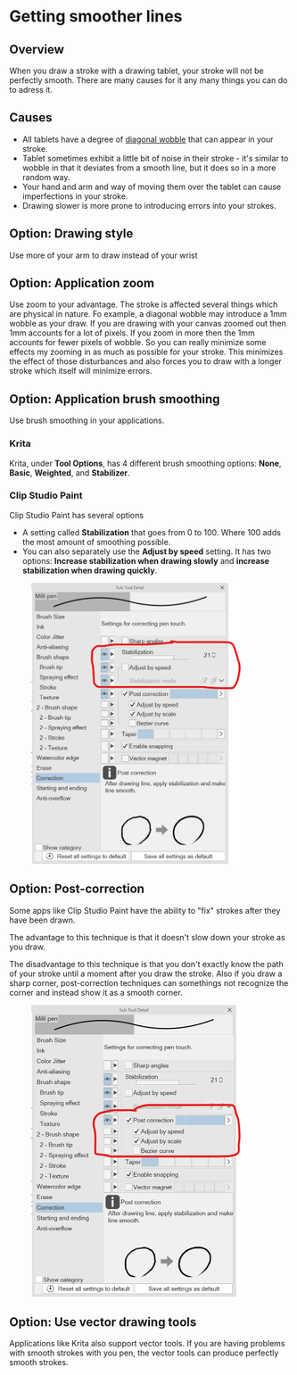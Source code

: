 # Getting smoother lines

## Overview

When you draw a stroke with a drawing tablet, your stroke will not be perfectly smooth. There are many causes for it any many things you can do to adress it.

## Causes

* All tablets have a degree of [diagonal wobble](../core-features/diagonal-wobble.md) that can appear in your stroke.&#x20;
* Tablet sometimes exhibit a little bit of noise in their stroke - it's similar to wobble in that it deviates from a smooth line, but it does so in a more random way.
* Your hand and arm and way of moving them over the tablet can cause imperfections in your stroke.
* Drawing slower is more prone to introducing errors into your strokes.

## Option: Drawing style

Use more of your arm to draw instead of your wrist

## Option: Application zoom

Use zoom to your advantage. The stroke is affected several things which are physical in nature. Fo example, a diagonal wobble may introduce a 1mm wobble as your draw. If you are drawing with your canvas zoomed out then 1mm accounts for a lot of pixels. If you zoom in more then the 1mm accounts for fewer pixels of wobble. So you can really minimize some effects my zooming in as much as possible for your stroke. This minimizes the effect of those disturbances and also forces you to draw with a longer stroke which itself will minimize errors.

## Option: Application brush smoothing

Use brush smoothing in your applications.

### Krita

Krita, under **Tool Options**, has 4 different brush smoothing options: **None**, **Basic**, **Weighted**, and **Stabilizer**.&#x20;

### Clip Studio Paint

Clip Studio Paint has several options

* A setting called **Stabilization** that goes from 0 to  100. Where 100 adds the most amount of smoothing possible.
* You can also separately use the **Adjust by speed** setting. It has two options: **Increase stabilization when drawing slowly** and **increase stabilization when drawing quickly**.



<div align="left">

<figure><img src="../../.gitbook/assets/image (1) (1).png" alt="" width="375"><figcaption></figcaption></figure>

</div>

## Option: Post-correction

Some apps like Clip Studio Paint have the ability to "fix" strokes after they have been drawn.

The advantage to this technique is that it doesn't slow down your stroke as you draw.

The disadvantage to this technique is that you don't exactly know the path of your stroke until a moment after you draw the stroke. Also if you draw a sharp corner, post-correction techniques can somethings not recognize the corner and instead show it as a smooth corner.

<div align="left">

<figure><img src="../../.gitbook/assets/image (1).png" alt="" width="375"><figcaption></figcaption></figure>

</div>

## Option: Use vector drawing tools

Applications like Krita also support vector tools. If you are having problems with smooth strokes with you pen, the vector tools can produce perfectly smooth strokes.



&#x20;
